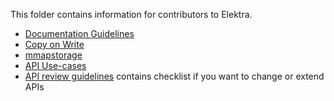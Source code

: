 This folder contains information for contributors to Elektra.

- [Documentation Guidelines](documentation.md)
- [Copy on Write](copy_on_write.md)
- [mmapstorage](mmapstorage.md)
- [API Use-cases](usecases_api/README.md)
- [API review guidelines](api_review.md) contains checklist if you want to change or extend APIs
